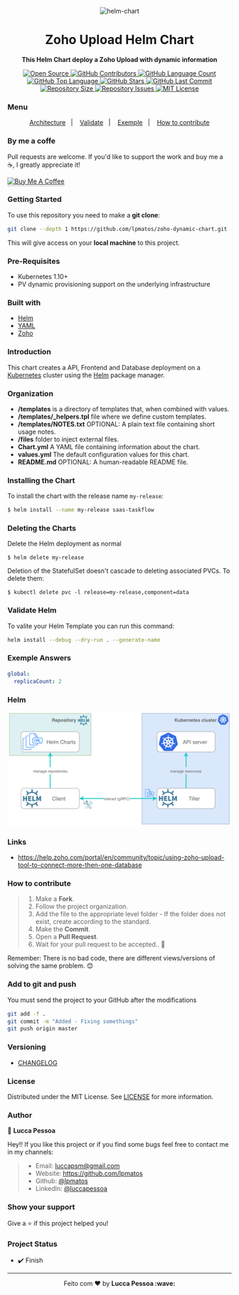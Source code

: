 <p align="center">
  <img alt="helm-chart" src="https://caylent.com/wp-content/uploads/2018/12/Featured-images-helms-tools.png" width="250px" float="center"/>
</p>

<h1 align="center">Zoho Upload Helm Chart</h1>

<p align="center">
  <strong>This Helm Chart deploy a Zoho Upload with dynamic information</strong>
</p>

<p align="center">
  <a href="https://github.com/lpmatos/zoho-dynamic-chart">
    <img alt="Open Source" src="https://badges.frapsoft.com/os/v1/open-source.svg?v=102">
  </a>

  <a href="https://github.com/lpmatos/zoho-dynamic-chart/graphs/contributors">
    <img alt="GitHub Contributors" src="https://img.shields.io/github/contributors/lpmatos/zoho-dynamic-chart">
  </a>

  <a href="https://github.com/lpmatos/zoho-dynamic-chart">
    <img alt="GitHub Language Count" src="https://img.shields.io/github/languages/count/lpmatos/zoho-dynamic-chart">
  </a>

  <a href="https://github.com/lpmatos/zoho-dynamic-chart">
    <img alt="GitHub Top Language" src="https://img.shields.io/github/languages/top/lpmatos/zoho-dynamic-chart">
  </a>

  <a href="https://github.com/lpmatos/zoho-dynamic-chart/stargazers">
    <img alt="GitHub Stars" src="https://img.shields.io/github/stars/lpmatos/zoho-dynamic-chart?style=social">
  </a>

  <a href="https://github.com/lpmatos/zoho-dynamic-chart/commits/master">
    <img alt="GitHub Last Commit" src="https://img.shields.io/github/last-commit/lpmatos/zoho-dynamic-chart">
  </a>

  <a href="https://github.com/lpmatos/zoho-dynamic-chart">
    <img alt="Repository Size" src="https://img.shields.io/github/repo-size/lpmatos/zoho-dynamic-chart">
  </a>

  <a href="https://github.com/lpmatos/zoho-dynamic-chart/issues">
    <img alt="Repository Issues" src="https://img.shields.io/github/issues/lpmatos/zoho-dynamic-chart">
  </a>

  <a href="https://github.com/lpmatos/zoho-dynamic-chart/blob/master/LICENSE">
    <img alt="MIT License" src="https://img.shields.io/github/license/lpmatos/zoho-dynamic-chart">
  </a>
</p>

### Menu

<p align="center">
  <a href="#architecture">Architecture</a>&nbsp;&nbsp;&nbsp;|&nbsp;&nbsp;&nbsp;
  <a href="#validate-helm">Validate</a>&nbsp;&nbsp;&nbsp;|&nbsp;&nbsp;&nbsp;
  <a href="#exemple-answers">Exemple</a>&nbsp;&nbsp;&nbsp;|&nbsp;&nbsp;&nbsp;
  <a href="#how-to-contribute">How to contribute</a>
</p>

### By me a coffe

Pull requests are welcome. If you'd like to support the work and buy me a ☕, I greatly appreciate it!

<a href="https://www.buymeacoffee.com/EatdMck" target="_blank"><img src="https://www.buymeacoffee.com/assets/img/custom_images/orange_img.png" alt="Buy Me A Coffee" style="height: 41px !important;width: 100px !important;box-shadow: 0px 3px 2px 0px rgba(190, 190, 190, 0.5) !important;-webkit-box-shadow: 0px 3px 2px 0px rgba(190, 190, 190, 0.5) !important;" ></a>

### Getting Started

To use this repository you need to make a **git clone**:

```bash
git clone --depth 1 https://github.com/lpmatos/zoho-dynamic-chart.git -b master
```

This will give access on your **local machine** to this project.

### Pre-Requisites

* Kubernetes 1.10+
* PV dynamic provisioning support on the underlying infrastructure

### Built with

- [Helm](https://helm.sh/)
- [YAML](https://yaml.org/)
- [Zoho](https://www.zoho.com/deluge/help/docs/upload-files.html)

### Introduction

This chart creates a API, Frontend and Database deployment on a [Kubernetes](http://kubernetes.io) cluster using the [Helm](https://helm.sh) package manager.

### Organization

* **/templates** is a directory of templates that, when combined with values.
* **/templates/_helpers.tpl** file where we define custom templates.
* **/templates/NOTES.txt** OPTIONAL: A plain text file containing short usage notes.
* **/files** folder to inject external files.
* **Chart.yml** A YAML file containing information about the chart.
* **values.yml** The default configuration values for this chart.
* **README.md** OPTIONAL: A human-readable README file.

### Installing the Chart

To install the chart with the release name `my-release`:

```bash
$ helm install --name my-release saas-taskflow
```

### Deleting the Charts

Delete the Helm deployment as normal

```
$ helm delete my-release
```

Deletion of the StatefulSet doesn't cascade to deleting associated PVCs. To delete them:

```
$ kubectl delete pvc -l release=my-release,component=data
```

### Validate Helm

To valite your Helm Template you can run this command:

```bash
helm install --debug --dry-run . --generate-name
```

### Exemple Answers 

```yaml
global:
  replicaCount: 2
```

### Helm

![Alt text](docs/HELM.PNG?raw=true "Helm")

### Links

* https://help.zoho.com/portal/en/community/topic/using-zoho-upload-tool-to-connect-more-then-one-database

### How to contribute

>
> 1. Make a **Fork**.
> 2. Follow the project organization.
> 3. Add the file to the appropriate level folder - If the folder does not exist, create according to the standard.
> 4. Make the **Commit**.
> 5. Open a **Pull Request**.
> 6. Wait for your pull request to be accepted.. 🚀
>
Remember: There is no bad code, there are different views/versions of solving the same problem. 😊

### Add to git and push

You must send the project to your GitHub after the modifications

```bash
git add -f .
git commit -m "Added - Fixing somethings"
git push origin master
```

### Versioning

- [CHANGELOG](CHANGELOG.md)

### License

Distributed under the MIT License. See [LICENSE](LICENSE) for more information.

### Author

👤 **Lucca Pessoa**

Hey!! If you like this project or if you find some bugs feel free to contact me in my channels:

> * Email: luccapsm@gmail.com
> * Website: https://github.com/lpmatos
> * Github: [@lpmatos](https://github.com/lpmatos)
> * LinkedIn: [@luccapessoa](https://linkedin.com/in/luccapessoa)

### Show your support

Give a ⭐️ if this project helped you!

### Project Status

* ✔️ Finish

---

<p align="center">Feito com ❤️ by <strong>Lucca Pessoa :wave:</p>
